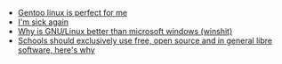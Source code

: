 
* [Gentoo linux is perfect for me](/page/blog/blogs/Gentoo-linux-is-perfect-for-me.html)
* [I'm sick again](/page/blog/blogs/I'm-sick-again.html)
* [Why is GNU/Linux better than microsoft windows (winshit)](/page/blog/blogs/Why-is-GNU_Linux-better-than-microsoft-windows-(winshit).html)
* [Schools should exclusively use free, open source and in general libre software, here's why](/page/blog/blogs/Schools-should-exclusively-use-free,-open-source-and-in-general-libre-software,-here's-why.html)
